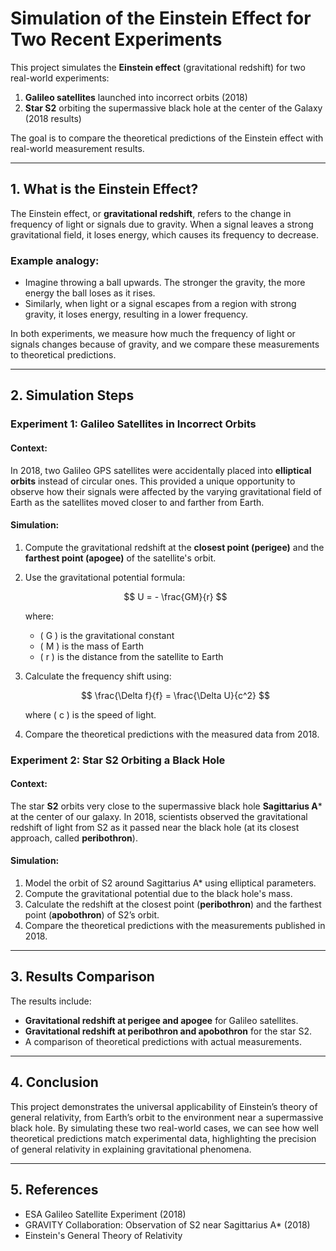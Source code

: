 # Simulation of the Einstein Effect for Two Recent Experiments

This project simulates the **Einstein effect** (gravitational redshift) for two real-world experiments:

1. **Galileo satellites** launched into incorrect orbits (2018)
2. **Star S2** orbiting the supermassive black hole at the center of the Galaxy (2018 results)

The goal is to compare the theoretical predictions of the Einstein effect with real-world measurement results.

---

## 1. What is the Einstein Effect?

The Einstein effect, or **gravitational redshift**, refers to the change in frequency of light or signals due to gravity. When a signal leaves a strong gravitational field, it loses energy, which causes its frequency to decrease.

### Example analogy:
- Imagine throwing a ball upwards. The stronger the gravity, the more energy the ball loses as it rises.
- Similarly, when light or a signal escapes from a region with strong gravity, it loses energy, resulting in a lower frequency.

In both experiments, we measure how much the frequency of light or signals changes because of gravity, and we compare these measurements to theoretical predictions.

---

## 2. Simulation Steps

### **Experiment 1: Galileo Satellites in Incorrect Orbits**

#### Context:
In 2018, two Galileo GPS satellites were accidentally placed into **elliptical orbits** instead of circular ones. This provided a unique opportunity to observe how their signals were affected by the varying gravitational field of Earth as the satellites moved closer to and farther from Earth.

#### Simulation:
1. Compute the gravitational redshift at the **closest point (perigee)** and the **farthest point (apogee)** of the satellite's orbit.
2. Use the gravitational potential formula:

   $$
   U = - \frac{GM}{r}
   $$

   where:
   - \( G \) is the gravitational constant
   - \( M \) is the mass of Earth
   - \( r \) is the distance from the satellite to Earth

3. Calculate the frequency shift using:

   $$
   \frac{\Delta f}{f} = \frac{\Delta U}{c^2}
   $$

   where \( c \) is the speed of light.

4. Compare the theoretical predictions with the measured data from 2018.

### **Experiment 2: Star S2 Orbiting a Black Hole**

#### Context:
The star **S2** orbits very close to the supermassive black hole **Sagittarius A*** at the center of our galaxy. In 2018, scientists observed the gravitational redshift of light from S2 as it passed near the black hole (at its closest approach, called **peribothron**).

#### Simulation:
1. Model the orbit of S2 around Sagittarius A* using elliptical parameters.
2. Compute the gravitational potential due to the black hole's mass.
3. Calculate the redshift at the closest point (**peribothron**) and the farthest point (**apobothron**) of S2’s orbit.
4. Compare the theoretical predictions with the measurements published in 2018.

---

## 3. Results Comparison

The results include:
- **Gravitational redshift at perigee and apogee** for Galileo satellites.
- **Gravitational redshift at peribothron and apobothron** for the star S2.
- A comparison of theoretical predictions with actual measurements.

---


## 4. Conclusion

This project demonstrates the universal applicability of Einstein’s theory of general relativity, from Earth’s orbit to the environment near a supermassive black hole. By simulating these two real-world cases, we can see how well theoretical predictions match experimental data, highlighting the precision of general relativity in explaining gravitational phenomena.

---

## 5. References
- ESA Galileo Satellite Experiment (2018)
- GRAVITY Collaboration: Observation of S2 near Sagittarius A* (2018)
- Einstein's General Theory of Relativity
